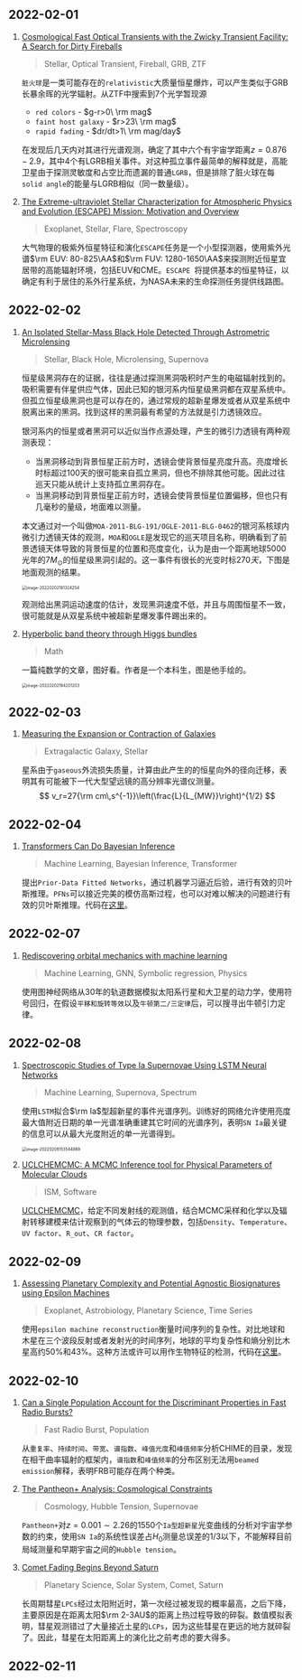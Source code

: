 ## 2022-02-01

1. [Cosmological Fast Optical Transients with the Zwicky Transient Facility: A Search for Dirty Fireballs](https://arxiv.org/abs/2201.12366)

   > Stellar, Optical Transient, Fireball, GRB, ZTF

   `脏火球`是一类可能存在的`relativistic`大质量恒星爆炸，可以产生类似于GRB长暴余晖的光学辐射。从ZTF中搜索到7个光学暂现源

   - `red colors` - $g-r>0\ \rm mag$
   - `faint host galaxy` - $r>23\ \rm mag$
   - `rapid fading` - $dr/dt>1\ \rm mag/day$

   在发现后几天内对其进行光谱观测，确定了其中六个有宇宙学距离$z=0.876-2.9$，其中4个有LGRB相关事件。对这种孤立事件最简单的解释就是，高能卫星由于探测灵敏度和占空比而遗漏的普通`LGRB`，但是排除了脏火球在每`solid angle`的能量与LGRB相似（同一数量级）。

2. [The Extreme-ultraviolet Stellar Characterization for Atmospheric Physics and Evolution (ESCAPE) Mission: Motivation and Overview](https://arxiv.org/abs/2201.13219)

   > Exoplanet, Stellar, Flare, Spectroscopy

   大气物理的极紫外恒星特征和演化`ESCAPE`任务是一个小型探测器，使用紫外光谱$\rm EUV: 80-825\AA$和$\rm FUV: 1280-1650\AA$来探测附近恒星宜居带的高能辐射环境，包括EUV和CME。`ESCAPE `将提供基本的恒星特征，以确定有利于居住的系外行星系统，为NASA未来的生命探测任务提供线路图。

## 2022-02-02

1. [An Isolated Stellar-Mass Black Hole Detected Through Astrometric Microlensing](https://arxiv.org/abs/2201.13296)

   > Stellar, Black Hole, Microlensing, Supernova

   恒星级黑洞存在的证据，往往是通过探测黑洞吸积时产生的电磁辐射找到的。吸积需要有伴星供应气体，因此已知的银河系内恒星级黑洞都在双星系统中。但孤立恒星级黑洞也是可以存在的，通过常规的超新星爆发或者从双星系统中脱离出来的黑洞。找到这样的黑洞最有希望的方法就是引力透镜效应。

   银河系内的恒星或者黑洞可以近似当作点源处理，产生的微引力透镜有两种观测表现：

   - 当黑洞移动到背景恒星正前方时，透镜会使背景恒星亮度升高。亮度增长时标超过100天的很可能来自孤立黑洞，但也不排除其他可能。因此过往巡天只能从统计上支持孤立黑洞存在。
   - 当黑洞移动到背景恒星正前方时，透镜会使背景恒星位置偏移，但也只有几毫秒的量级，地面难以测量。

   本文通过对一个叫做`MOA-2011-BLG-191/OGLE-2011-BLG-0462`的银河系核球内微引力透镜天体的观测，`MOA`和`OGLE`是发现它的巡天项目名称，明确看到了前景透镜天体导致的背景恒星的位置和亮度变化，认为是由一个距离地球5000光年的$7M_\odot$的恒星级黑洞引起的。这一事件有很长的光变时标$270天$，下图是地面观测的结果。

   <img src="Figures/image-20220202191324254.png" alt="image-20220202191324254" style="zoom:50%;" />

   观测给出黑洞运动速度的估计，发现黑洞速度不低，并且与周围恒星不一致，很可能就是从双星系统中被超新星爆发事件踢出来的。

2. [Hyperbolic band theory through Higgs bundles](https://arxiv.org/abs/2201.12689)

   > Math

   一篇纯数学的文章，图好看。作者是一个本科生，图是他手绘的。

   <img src="Figures/image-20220202194201203.png" alt="image-20220202194201203" style="zoom:50%;" />

## 2022-02-03

1. [Measuring the Expansion or Contraction of Galaxies](https://arxiv.org/abs/2202.00825)

   > Extragalactic Galaxy, Stellar

   星系由于`gaseous`外流损失质量，计算由此产生的的恒星向外的径向迁移，表明其有可能被下一代大型望远镜的高分辨率光谱仪测量。
   $$
   v_r=27{\rm cm\,s^{-1}}\left(\frac{L}{L_{MW}}\right)^{1/2}
   $$

## 2022-02-04

1. [Transformers Can Do Bayesian Inference](https://arxiv.org/abs/2112.10510)

   > Machine Learning, Bayesian Inference, Transformer

   提出`Prior-Data Fitted Networks`，通过机器学习逼近后验，进行有效的贝叶斯推理。`PFNs`可以接近完美的模仿高斯过程，也可以对难以解决的问题进行有效的贝叶斯推理。代码在[这里](https://github.com/automl/TransformersCanDoBayesianInference)。

## 2022-02-07

1. [Rediscovering orbital mechanics with machine learning](https://arxiv.org/abs/2202.02306)

   > Machine Learning, GNN, Symbolic regression, Physics

   使用图神经网络从30年的轨道数据模拟太阳系行星和大卫星的动力学，使用符号回归，在假设`平移和旋转等效`以及`牛顿第二/三定律`后，可以搜寻出牛顿引力定律。

## 2022-02-08

1. [Spectroscopic Studies of Type Ia Supernovae Using LSTM Neural Networks](https://arxiv.org/abs/2202.02498)

   > Machine Learning, Supernova, Spectrum

   使用`LSTM`拟合$\rm Ia$型超新星的事件光谱序列。训练好的网络允许使用亮度最大值附近日期的单一光谱准确重建其它时间的光谱序列，表明`SN Ia`最关键的信息可以从最大光度附近的单一光谱得到。

   <img src="Figures/image-20220208153544869.png" alt="image-20220208153544869" style="zoom:50%;" />

2. [UCLCHEMCMC: A MCMC Inference tool for Physical Parameters of Molecular Clouds](https://arxiv.org/abs/2202.02343)

   > ISM, Software

   [UCLCHEMCMC](https://github.com/Marcus-Keil/UCLCHEMCMC)，给定不同发射线的观测值，结合MCMC采样和化学以及辐射转移建模来估计观察到的气体云的物理参数，包括`Density`、`Temperature`、`UV factor`、`R_out`、`CR factor`。

## 2022-02-09

1. [Assessing Planetary Complexity and Potential Agnostic Biosignatures using Epsilon Machines](https://arxiv.org/abs/2202.03699)

   > Exoplanet, Astrobiology, Planetary Science, Time Series

   使用`epsilon machine reconstruction`衡量时间序列的复杂性。对比地球和木星在三个波段反射或者发射光的时间序列，地球的平均复杂性和熵分别比木星高约50%和43%。这种方法或许可以用作生物特征的检测，代码在[这里](https://nicolas.brodu.net/recherche/decisional_states/index.html)。

## 2022-02-10

1. [Can a Single Population Account for the Discriminant Properties in Fast Radio Bursts?](https://arxiv.org/abs/2202.04422)

   >  Fast Radio Burst, Population

   从`重复率`、`持续时间`、`带宽`、`谱指数`、`峰值光度`和`峰值频率`分析CHIME的目录，发现在相干曲率辐射的框架内，`谱指数`和`峰值频率`的分布区别无法用`beamed emission`解释，表明FRB可能存在两个种类。

2. [The Pantheon+ Analysis: Cosmological Constraints](https://arxiv.org/abs/2202.04077)

   > Cosmology, Hubble Tension, Supernovae

   `Pantheon+`对$z=0.001\sim2.26$的1550个`Ia型超新星`光变曲线的分析对宇宙学参数的约束，使用`SN Ia`的系统性误差占$H_0$测量总误差的1/3以下，不能解释目前局域测量和早期宇宙之间的`Hubble tension`。

3. [Comet Fading Begins Beyond Saturn](https://arxiv.org/abs/2202.04126)

   > Planetary Science, Solar System, Comet, Saturn

   长周期彗星`LPCs`经过太阳附近时，第一次经过被发现的概率最高，之后下降，主要原因是在距离太阳$\rm 2-3AU$的距离上热过程导致的碎裂。数值模拟表明，彗星观测错过了大量接近土星的`LCPs`，因为这些彗星在更远的地方就碎裂了。因此，彗星在太阳距离上的演化比之前考虑的要大得多。

## 2022-02-11

